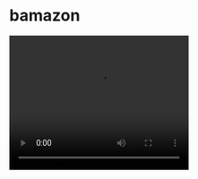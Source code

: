 # bamazon

<video width="320" height="240" controls>
  <source src="/videos/Mar 16, 2019 2_32 PM.webm" type="video/mp4">
</video>

